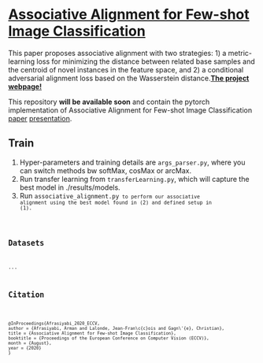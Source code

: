#  [Associative Alignment for Few-shot Image Classification](https://lvsn.github.io/associative-alignment/) 
This paper proposes associative alignment with two strategies: 1) a metric-learning loss for minimizing the distance between related base samples and the centroid of novel instances in the feature space, and 2) a conditional adversarial alignment loss based on the Wasserstein distance.[**The project webpage!**](https://lvsn.github.io/associative-alignment/) 

This repository **will be available soon** and contain the pytorch implementation of Associative Alignment for Few-shot Image Classification [paper](https://arxiv.org/abs/1912.05094) [presentation](https://github.com/ArmanAfrasiyabi/associative-alignment-fs/blob/master/Associative%20Alignmentfor%20Few-Shot%20Image%20Classification.pdf).



 




## Train 
1. Hyper-parameters and training details are <code>args_parser.py</code>, where you can switch methods bw softMax, cosMax or arcMax.
2. Run transfer learning from <code>transferLearning.py</code>, which will capture the best model in ./results/models.
3. Run <code>associative_alignment.py<code> to perform our associative alignment using the best model found in (2) and defined setup in (1).



## Datasets
...






## Citation
<pre><code>
@InProceedings{Afrasiyabi_2020_ECCV,
author = {Afrasiyabi, Arman and Lalonde, Jean-Fran\c{c}ois and Gagn\'{e}, Christian},
title = {Associative Alignment for Few-shot Image Classification},
booktitle = {Proceedings of the European Conference on Computer Vision (ECCV)},
month = {August},
year = {2020}
}</code></pre>
